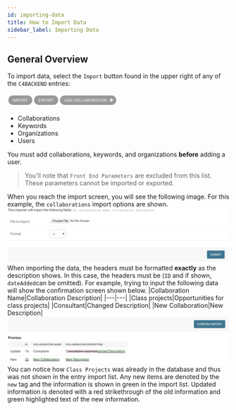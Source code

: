 ```yaml
---
id: importing-data
title: How to Import Data
sidebar_label: Importing Data
---
```


## General Overview

To import data, select the `Import` button found in the upper right of any of
the `C4BACKEND` entries:

<!-- ![Import Button](assets/importing-data/import-button.jpg) -->
<img src="assets/importing-data/import-button.jpg" alt="Import Button" width="50%">

* Collaborations
* Keywords
* Organizations
* Users

You must add collaborations, keywords, and organizations **before** adding a user.

> You'll note that `Front End Parameters` are excluded from this list. These
> parameters cannot be imported or exported.

When you reach the import screen, you will see the following image. For this
example, the `collaborations` import options are shown.
![Import Screen](assets/importing-data/import-screen.jpg)
When importing the data, the headers must be formatted **exactly** as the
description shows. In this case, the headers must be (`ID` and if shown,
`dateAdded`can be omitted). For example, trying to input the following data will
show the confirmation screen shown below.
|Collaboration Name|Collaboration Description|
|---|---|
|Class projects|Opportunities for class projects|
|Consultant|Changed Description|
|New Collaboration|New Description|
![Import Confirmation Screen](assets/importing-data/confirm-input-page.jpg)
You can notice how `Class Projects` was already in the database and thus was not
shown in the entry import list. Any new items are denoted by the `new` tag and
the information is shown in green in the import list. Updated information is
denoted with a red strikethrough of the old information and green highlighted
text of the new information.
